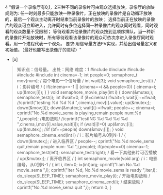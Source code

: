 4
"假设一个录像厅有0,1，2三种不同的录像片可由观众选择放映，录像厅的放映规则为:
任一时刻最多只能放映一种录像片，正在放映的录像片是自动循环放映的，最后一个观众主动离开时结束当前录像片的放映；
选择当前正在放映的录像片的观众可立即进入，允许同时有多位选择同一种录像片的观众同时观看，同时观看的观众数量不受限制；
等待观看其他录像片的观众按到达顺序排队，当一种新的录像片开始放映时，所有等待观看该录像片的观众可依次序进入录像厅同时观看。用一个进程代表一个观众。
要求:用信号量方法PV实现，并给出信号量定义和初始值。（最好也能写出录像厅的进程）"
- [x]  

> 知识点：信号量。
> 出处：网络
> 难度：1
> #include  #include  #include  #include  #include  int cinema=-1; int people=0;
> semaphore_t mov[num]; / 每个电影一个信号量 / int wait[3]; void semaphore_test(i) /
> i：影片编号 / { if(cinema==-1 || (cinema==i && people>0)) { cinema=i;
> up(&amp;mov;[i]); } } void semaphore_movie_play(int i) { down(&amp;mutex;);
> semaphore_test(i); int ifwait=0; if (i!=cinema) ifwait=1; wait[i]+=ifwait;
> //cprintf("testing %d %d %d
> ",cinema,i,mov[i].value); up(&amp;mutex;);
> down(&amp;mov;[i]); down(&amp;mutex;); wait[i]-=ifwait; people++; cinema=i;
> cprintf("No.%d movie_sema is playing,remain people num:%d 
> ",i,people);
> /电影放映/ //cprintf("testING %d %d %d %d
> ",cinema,i,mov[i].value,wait[i]); if
> (wait[i]!=0) up(&amp;mov;[i]); up(&amp;mutex;); //if (bf==people)
> down(&amp;mov;[i]); } void semaphore_cinema_end(int i) / i：影片编号从0到N-1 / {
> down(&amp;mutex;); / 进入临界区 / people--; cprintf("No.%d movie_sema quit,remain
> people num: %d 
> ",i,people); if(people==0) cinema=-1; semaphore_test(left);
> semaphore_test(right); / 看一下其他影片可否播放 / up(&amp;mutex;); / 离开临界区 / } int
> semaphore_movie(void  arg) / i：电影编号，从0到N-1 / { int i, iter=0; i=(int)arg;
> cprintf("I am No.%d movie_sema
> ",i); cprintf("Iter %d, No.%d movie_sema is
> ready
> ",iter,i); do_sleep(SLEEP_TIME); semaphore_movie_play(i); / 开始电影放映 /
> do_sleep(SLEEP_TIME); semaphore_cinema_end(i); / 结束放映 / cprintf("No.%d
> movie_sema quit
> ",i); return 0; }
